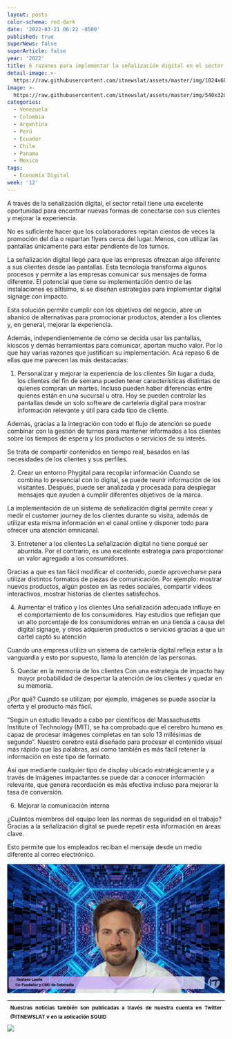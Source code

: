 ```yaml
---
layout: posts
color-schema: red-dark
date: '2022-03-21 06:22 -0500'
published: true
superNews: false
superArticle: false
year: '2022'
title: 6 razones para implementar la señalización digital en el sector retail
detail-image: >-
  https://raw.githubusercontent.com/itnewslat/assets/master/img/1024x680/Gustavo-Lauria-g.jpg
image: >-
  https://raw.githubusercontent.com/itnewslat/assets/master/img/540x320/Gustavo-Lauria-p.jpg
categories:
  - Venezuela
  - Colombia
  - Argentina
  - Perú
  - Ecuador
  - Chile
  - Panama
  - Mexico
tags:
  - Economía Digital
week: '12'
---
```

A través de la señalización digital, el sector retail tiene una excelente oportunidad para encontrar nuevas formas de conectarse con sus clientes y mejorar la experiencia.

No es suficiente hacer que los colaboradores repitan cientos de veces la promoción del día o repartan flyers cerca del lugar. Menos, con utilizar las pantallas únicamente para estar pendiente de los turnos. 

La señalización digital llegó para que las empresas ofrezcan algo diferente a sus clientes desde las pantallas. Esta tecnología transforma algunos procesos y permite a las empresas comunicar sus mensajes de forma diferente. El potencial que tiene su implementación dentro de las instalaciones es altísimo, si se diseñan estrategias para implementar digital signage con impacto.

Esta solución permite cumplir con los objetivos del negocio, abre un abanico de alternativas para promocionar productos, atender a los clientes y, en general, mejorar la experiencia. 

Además, independientemente de cómo se decida usar las pantallas, kioscos y demás herramientas para comunicar, aportan mucho valor. Por lo que hay varias razones que justifican su implementación. Acá repaso 6 de ellas que me parecen las más destacadas:

1. Personalizar y mejorar la experiencia de los clientes
Sin lugar a duda, los clientes del fin de semana pueden tener características distintas de quienes compran un martes. Incluso pueden haber diferencias entre quienes están en una sucursal u otra. Hoy se pueden controlar las pantallas desde un solo software de cartelería digital para mostrar información relevante y útil para cada tipo de cliente.

Además, gracias a la integración con todo el flujo de atención se puede combinar con la gestión de turnos para mantener informados a los clientes sobre los tiempos de espera y los productos o servicios de su interés.

Se trata de compartir contenidos en tiempo real, basados en las necesidades de los clientes y sus perfiles.

2. Crear un entorno Phygital para recopilar información
Cuando se combina lo presencial con lo digital, se puede reunir información de los visitantes. Después, puede ser analizada y procesada para desplegar mensajes que ayuden a cumplir diferentes objetivos de la marca.

La implementación de un sistema de señalización digital permite crear y medir el customer journey de los clientes durante su visita, además de utilizar esta misma información en el canal online y disponer todo para ofrecer una atención omnicanal.

3. Entretener a los clientes
La señalización digital no tiene porqué ser aburrida. Por el contrario, es una excelente estrategia para proporcionar un valor agregado a los consumidores.

Gracias a que es tan fácil modificar el contenido, puede aprovecharse para utilizar distintos formatos de piezas de comunicación. Por ejemplo: mostrar nuevos productos, algún posteo en las redes sociales, compartir videos interactivos, mostrar historias de clientes satisfechos.

4. Aumentar el tráfico y los clientes
Una señalización adecuada influye en el comportamiento de los consumidores. Hay estudios que reflejan que un alto porcentaje de los consumidores entran en una tienda a causa del digital signage, y otros adquieren productos o servicios gracias a que un cartel captó su atención

Cuando una empresa utiliza un sistema de cartelería digital refleja estar a la vanguardia y esto por supuesto, llama la atención de las personas.

5. Quedar en la memoria de los clientes
Con una estrategia de impacto hay mayor probabilidad de despertar la atención de los clientes y quedar en su memoria.

¿Por qué? Cuando se utilizan; por ejemplo, imágenes se puede asociar la oferta y el producto más fácil.

“Según un estudio llevado a cabo por científicos del Massachusetts Institute of Technology (MIT), se ha comprobado que el cerebro humano es capaz de procesar imágenes completas en tan solo 13 milésimas de segundo”. Nuestro cerebro está diseñado para procesar el contenido visual más rápido que las palabras, así como también es más fácil retener la información en este tipo de formato.

Así que mediante cualquier tipo de display ubicado estratégicamente y a través de imágenes impactantes se puede dar a conocer información relevante, que genera recordación es más efectiva incluso para mejorar la tasa de conversión.

6. Mejorar la comunicación interna

¿Cuántos miembros del equipo leen las normas de seguridad en el trabajo? Gracias a la señalización digital se puede repetir esta información en áreas clave.

Esto permite que los empleados reciban el mensaje desde un medio diferente al correo electrónico.

![](https://raw.githubusercontent.com/itnewslat/assets/master/img/540x320/Gustavo-Lauria-p.jpg)

<table style="height: 42px;" width="569">
<tbody>
<tr>
<td style="text-align: justify;"><sub><strong>Nuestras noticias también son publicadas a través de nuestra cuenta en Twitter <a href="https://twitter.com/itnewslat?lang=es">@ITNEWSLAT</a> y en la aplicación <a href="https://squidapp.co/en/">SQUID</a></strong></sub></td>
</tr>
</tbody>
</table>

<img src="https://tracker.metricool.com/c3po.jpg?hash=56f88a41e39ab42c063cc51676587a04"/>